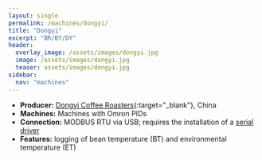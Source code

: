 ```yaml
---
layout: single
permalink: /machines/dongyi/
title: "Dongyi"
excerpt: "BR/BY/DY"
header:
  overlay_image: /assets/images/dongyi.jpg
  image: /assets/images/dongyi.jpg
  teaser: assets/images/dongyi.jpg
sidebar:
  nav: "machines"
---
```


* __Producer:__ [Dongyi Coffee Roasters](https://dongyicoffee.en.alibaba.com/){:target="_blank"}, China
* __Machines:__ Machines with Omron PIDs
* __Connection:__ MODBUS RTU via USB; requires the installation of a [serial driver](/modbus_serial/)
* __Features:__ logging of bean temperature (BT) and environmental temperature (ET)